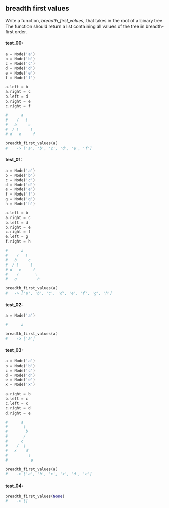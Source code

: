 ## breadth first values

Write a function, *breadth_first_values*, that takes in the root of a binary tree. The function should
return a list containing all values of the tree in breadth-first order.

#### test_00:
```python
a = Node('a')
b = Node('b')
c = Node('c')
d = Node('d')
e = Node('e')
f = Node('f')

a.left = b
a.right = c
b.left = d
b.right = e
c.right = f

#      a
#    /   \
#   b     c
#  / \     \
# d   e     f

breadth_first_values(a) 
#    -> ['a', 'b', 'c', 'd', 'e', 'f']
```

#### test_01:
```python
a = Node('a')
b = Node('b')
c = Node('c')
d = Node('d')
e = Node('e')
f = Node('f')
g = Node('g')
h = Node('h')

a.left = b
a.right = c
b.left = d
b.right = e
c.right = f
e.left = g
f.right = h

#      a
#    /   \
#   b     c
#  / \     \
# d   e     f
#    /       \
#   g         h

breadth_first_values(a) 
#   -> ['a', 'b', 'c', 'd', 'e', 'f', 'g', 'h']
```

#### test_02:
```python
a = Node('a')

#      a

breadth_first_values(a) 
#    -> ['a']
```

#### test_03:
```python
a = Node('a')
b = Node('b')
c = Node('c')
d = Node('d')
e = Node('e')
x = Node('x')

a.right = b
b.left = c
c.left = x
c.right = d
d.right = e

#      a
#       \
#        b
#       /
#      c
#    /  \
#   x    d
#         \
#          e

breadth_first_values(a) 
#    -> ['a', 'b', 'c', 'x', 'd', 'e']
```

#### test_04:
```python
breadth_first_values(None) 
#    -> []
```
